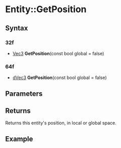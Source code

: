 # Entity::GetPosition #

## Syntax ##
### 32f ###
- [Vec3](CPP_Vec3.md) **GetPosition**(const bool global  = false)

### 64f ###
- [dVec3](CPP_dVec3.md) **GetPosition**(const bool global  = false)

## Parameters ##

## Returns ##
Returns this entity's position, in local or global space.

## Example ##
